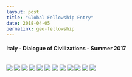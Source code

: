 ```yaml
---
layout: post
title: "Global Fellowship Entry"
date: 2018-04-05
permalink: geo-fellowship
---
```


<h4> Italy - Dialogue of Civilizations -  Summer 2017</h4>
   <br>

   <img class="geo-fellowship-photo" src="../assets/fellowship/1.png"  />

   <img class="geo-fellowship-photo" src="../assets/fellowship/2.png"  />

   <img class="geo-fellowship-photo" src="../assets/fellowship/3.png"  />

   <img class="geo-fellowship-photo" src="../assets/fellowship/4.png"  />

   <img class="geo-fellowship-photo" src="../assets/fellowship/5.png"  />

   <img class="geo-fellowship-photo" src="../assets/fellowship/6.png"  />

   <img class="geo-fellowship-photo" src="../assets/fellowship/7.png"  />

   <img class="geo-fellowship-photo" src="../assets/fellowship/8.png"  />

   <img class="geo-fellowship-photo" src="../assets/fellowship/9.png"  />

   <img class="geo-fellowship-photo" src="../assets/fellowship/10.png"  />

   <img class="geo-fellowship-photo" src="../assets/fellowship/11.png"  />

   <img class="geo-fellowship-photo" src="../assets/fellowship/12.png"  />

<!-- <script src="https://gist.github.com/kjbrum/5d90663036d64e5f5c9f.js"></script> -->
